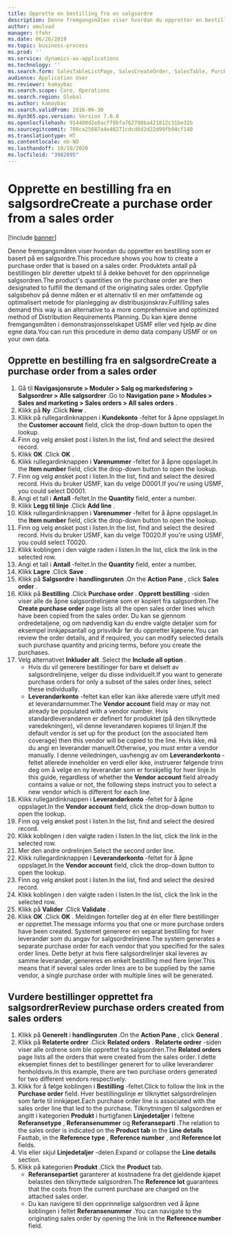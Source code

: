 ```yaml
---
title: Opprette en bestilling fra en salgsordre
description: Denne fremgangsmåten viser hvordan du oppretter en bestilling som er basert på en salgsordre.
author: omulvad
manager: tfehr
ms.date: 06/26/2019
ms.topic: business-process
ms.prod: ''
ms.service: dynamics-ax-applications
ms.technology: ''
ms.search.form: SalesTableListPage, SalesCreateOrder, SalesTable, PurchCreateFromSalesOrder, VendAccountItemLookup, SalesTableReferences, PurchTable
audience: Application User
ms.reviewer: kamaybac
ms.search.scope: Core, Operations
ms.search.region: Global
ms.author: kamaybac
ms.search.validFrom: 2016-06-30
ms.dyn365.ops.version: Version 7.0.0
ms.openlocfilehash: 914400d2e8acff0bfa762708ba421812c31be32b
ms.sourcegitcommit: 708ca25687a4e48271cdcd6d2d22d99fb94cf140
ms.translationtype: HT
ms.contentlocale: nb-NO
ms.lasthandoff: 10/10/2020
ms.locfileid: "3982095"
---
```

# <a name="create-a-purchase-order-from-a-sales-order"></a><span data-ttu-id="05648-103">Opprette en bestilling fra en salgsordre</span><span class="sxs-lookup"><span data-stu-id="05648-103">Create a purchase order from a sales order</span></span>

[!include [banner](../../includes/banner.md)]

<span data-ttu-id="05648-104">Denne fremgangsmåten viser hvordan du oppretter en bestilling som er basert på en salgsordre.</span><span class="sxs-lookup"><span data-stu-id="05648-104">This procedure shows you how to create a purchase order that is based on a sales order.</span></span> <span data-ttu-id="05648-105">Produktets antall på bestillingen blir deretter utpekt til å dekke behovet for den opprinnelige salgsordren.</span><span class="sxs-lookup"><span data-stu-id="05648-105">The product's quantities on the purchase order are then designated to fulfill the demand of the originating sales order.</span></span> <span data-ttu-id="05648-106">Oppfylle salgsbehov på denne måten er et alternativ til en mer omfattende og optimalisert metode for planlegging av distribusjonskrav.</span><span class="sxs-lookup"><span data-stu-id="05648-106">Fulfilling sales demand this way is an alternative to a more comprehensive and optimized method of Distribution Requirements Planning.</span></span> <span data-ttu-id="05648-107">Du kan kjøre denne fremgangsmåten i demonstrasjonsselskapet USMF eller ved hjelp av dine egne data.</span><span class="sxs-lookup"><span data-stu-id="05648-107">You can run this procedure in demo data company USMF or on your own data.</span></span>


## <a name="create-a-purchase-order-from-a-sales-order"></a><span data-ttu-id="05648-108">Opprette en bestilling fra en salgsordre</span><span class="sxs-lookup"><span data-stu-id="05648-108">Create a purchase order from a sales order</span></span>
1. <span data-ttu-id="05648-109">Gå til **Navigasjonsrute > Moduler > Salg og markedsføring > Salgsordrer > Alle salgsordrer** .</span><span class="sxs-lookup"><span data-stu-id="05648-109">Go to **Navigation pane > Modules > Sales and marketing > Sales orders > All sales orders** .</span></span>
2. <span data-ttu-id="05648-110">Klikk på **Ny** .</span><span class="sxs-lookup"><span data-stu-id="05648-110">Click **New** .</span></span>
3. <span data-ttu-id="05648-111">Klikk på rullegardinknappen i **Kundekonto** -feltet for å åpne oppslaget.</span><span class="sxs-lookup"><span data-stu-id="05648-111">In the **Customer account** field, click the drop-down button to open the lookup.</span></span>
4. <span data-ttu-id="05648-112">Finn og velg ønsket post i listen.</span><span class="sxs-lookup"><span data-stu-id="05648-112">In the list, find and select the desired record.</span></span>
5. <span data-ttu-id="05648-113">Klikk **OK** .</span><span class="sxs-lookup"><span data-stu-id="05648-113">Click **OK** .</span></span>
6. <span data-ttu-id="05648-114">Klikk rullegardinknappen i **Varenummer** -feltet for å åpne oppslaget.</span><span class="sxs-lookup"><span data-stu-id="05648-114">In the **Item number** field, click the drop-down button to open the lookup.</span></span>
7. <span data-ttu-id="05648-115">Finn og velg ønsket post i listen.</span><span class="sxs-lookup"><span data-stu-id="05648-115">In the list, find and select the desired record.</span></span> <span data-ttu-id="05648-116">Hvis du bruker USMF, kan du velge D0001.</span><span class="sxs-lookup"><span data-stu-id="05648-116">If you're using USMF, you could select D0001.</span></span>  
8. <span data-ttu-id="05648-117">Angi et tall i **Antall** -feltet.</span><span class="sxs-lookup"><span data-stu-id="05648-117">In the **Quantity** field, enter a number.</span></span>
9. <span data-ttu-id="05648-118">Klikk **Legg til linje** .</span><span class="sxs-lookup"><span data-stu-id="05648-118">Click **Add line** .</span></span>
10. <span data-ttu-id="05648-119">Klikk rullegardinknappen i **Varenummer** -feltet for å åpne oppslaget.</span><span class="sxs-lookup"><span data-stu-id="05648-119">In the **Item number** field, click the drop-down button to open the lookup.</span></span>
11. <span data-ttu-id="05648-120">Finn og velg ønsket post i listen.</span><span class="sxs-lookup"><span data-stu-id="05648-120">In the list, find and select the desired record.</span></span> <span data-ttu-id="05648-121">Hvis du bruker USMF, kan du velge T0020.</span><span class="sxs-lookup"><span data-stu-id="05648-121">If you're using USMF, you could select T0020.</span></span>  
12. <span data-ttu-id="05648-122">Klikk koblingen i den valgte raden i listen.</span><span class="sxs-lookup"><span data-stu-id="05648-122">In the list, click the link in the selected row.</span></span>
13. <span data-ttu-id="05648-123">Angi et tall i **Antall** -feltet.</span><span class="sxs-lookup"><span data-stu-id="05648-123">In the **Quantity** field, enter a number.</span></span>
14. <span data-ttu-id="05648-124">Klikk **Lagre** .</span><span class="sxs-lookup"><span data-stu-id="05648-124">Click **Save** .</span></span>
15. <span data-ttu-id="05648-125">Klikk på **Salgsordre** i **handlingsruten** .</span><span class="sxs-lookup"><span data-stu-id="05648-125">On the **Action Pane** , click **Sales order** .</span></span>
16. <span data-ttu-id="05648-126">Klikk på **Bestilling** .</span><span class="sxs-lookup"><span data-stu-id="05648-126">Click **Purchase order** .</span></span> <span data-ttu-id="05648-127">**Opprett bestilling** -siden viser alle de åpne salgsordrelinjene som er kopiert fra salgsordren.</span><span class="sxs-lookup"><span data-stu-id="05648-127">The **Create purchase order** page lists all the open sales order lines which have been copied from the sales order.</span></span> <span data-ttu-id="05648-128">Du kan se gjennom ordredetaljene, og om nødvendig kan du endre valgte detaljer som for eksempel innkjøpsantall og prisvilkår før du oppretter kjøpene.</span><span class="sxs-lookup"><span data-stu-id="05648-128">You can review the order details, and if required, you can modify selected details such purchase quantity and pricing terms, before you create the purchases.</span></span> 
17. <span data-ttu-id="05648-129">Velg alternativet **Inkluder alt** .</span><span class="sxs-lookup"><span data-stu-id="05648-129">Select the **Include all option** .</span></span>
    - <span data-ttu-id="05648-130">Hvis du vil generere bestillinger for bare et delsett av salgsordrelinjene, velger du disse individuelt.</span><span class="sxs-lookup"><span data-stu-id="05648-130">If you want to generate purchase orders for only a subset of the sales order lines, select these individually.</span></span>  
    - <span data-ttu-id="05648-131">**Leverandørkonto** -feltet kan eller kan ikke allerede være utfylt med et leverandørnummer.</span><span class="sxs-lookup"><span data-stu-id="05648-131">The **Vendor account** field may or may not already be populated with a vendor number.</span></span> <span data-ttu-id="05648-132">Hvis standardleverandøren er definert for produktet (på den tilknyttede varedekningen), vil denne leverandøren kopieres til linjen.</span><span class="sxs-lookup"><span data-stu-id="05648-132">If the default vendor is set up for the product (on the associated Item coverage) then this vendor will be copied  to the line.</span></span> <span data-ttu-id="05648-133">Hvis ikke, må du angi en leverandør manuelt.</span><span class="sxs-lookup"><span data-stu-id="05648-133">Otherwise, you must enter a vendor manually.</span></span>  <span data-ttu-id="05648-134">I denne veiledningen, uavhengig av om **Leverandørkonto** -feltet allerede inneholder en verdi eller ikke, instruerer følgende trinn deg om å velge en ny leverandør som er forskjellig for hver linje.</span><span class="sxs-lookup"><span data-stu-id="05648-134">In this guide, regardless of whether the **Vendor account** field already contains a value or not, the following steps instruct you to select a new vendor which is different for each line.</span></span>  
18. <span data-ttu-id="05648-135">Klikk rullegardinknappen i **Leverandørkonto** -feltet for å åpne oppslaget.</span><span class="sxs-lookup"><span data-stu-id="05648-135">In the **Vendor account** field, click the drop-down button to open the lookup.</span></span>
19. <span data-ttu-id="05648-136">Finn og velg ønsket post i listen.</span><span class="sxs-lookup"><span data-stu-id="05648-136">In the list, find and select the desired record.</span></span>
20. <span data-ttu-id="05648-137">Klikk koblingen i den valgte raden i listen.</span><span class="sxs-lookup"><span data-stu-id="05648-137">In the list, click the link in the selected row.</span></span>
21. <span data-ttu-id="05648-138">Mer den andre ordrelinjen.</span><span class="sxs-lookup"><span data-stu-id="05648-138">Select the second order line.</span></span>
22. <span data-ttu-id="05648-139">Klikk rullegardinknappen i **Leverandørkonto** -feltet for å åpne oppslaget.</span><span class="sxs-lookup"><span data-stu-id="05648-139">In the **Vendor account** field, click the drop-down button to open the lookup.</span></span>
23. <span data-ttu-id="05648-140">Finn og velg ønsket post i listen.</span><span class="sxs-lookup"><span data-stu-id="05648-140">In the list, find and select the desired record.</span></span>
24. <span data-ttu-id="05648-141">Klikk koblingen i den valgte raden i listen.</span><span class="sxs-lookup"><span data-stu-id="05648-141">In the list, click the link in the selected row.</span></span>
25. <span data-ttu-id="05648-142">Klikk på **Valider** .</span><span class="sxs-lookup"><span data-stu-id="05648-142">Click **Validate** .</span></span>
26. <span data-ttu-id="05648-143">Klikk **OK** .</span><span class="sxs-lookup"><span data-stu-id="05648-143">Click **OK** .</span></span> <span data-ttu-id="05648-144">Meldingen forteller deg at én eller flere bestillinger er opprettet.</span><span class="sxs-lookup"><span data-stu-id="05648-144">The message informs you that one or more purchase orders have been created.</span></span> <span data-ttu-id="05648-145">Systemet genererer en separat bestilling for hver leverandør som du angav for salgsordrelinjene.</span><span class="sxs-lookup"><span data-stu-id="05648-145">The system generates a separate purchase order for each vendor that you specified for the sales order lines.</span></span> <span data-ttu-id="05648-146">Dette betyr at hvis flere salgsordrelinjer skal leveres av samme leverandør, genereres en enkelt bestilling med flere linjer.</span><span class="sxs-lookup"><span data-stu-id="05648-146">This means that if several sales order lines are to be supplied by the same vendor, a single purchase order with multiple lines will be generated.</span></span>  

## <a name="review-purchase-orders-created-from-sales-orders"></a><span data-ttu-id="05648-147">Vurdere bestillinger opprettet fra salgsordrer</span><span class="sxs-lookup"><span data-stu-id="05648-147">Review purchase orders created from sales orders</span></span>
1. <span data-ttu-id="05648-148">Klikk på **Generelt** i **handlingsruten** .</span><span class="sxs-lookup"><span data-stu-id="05648-148">On the **Action Pane** , click **General** .</span></span>
2. <span data-ttu-id="05648-149">Klikk på **Relaterte ordrer** .</span><span class="sxs-lookup"><span data-stu-id="05648-149">Click **Related orders** .</span></span> <span data-ttu-id="05648-150">**Relaterte ordrer** -siden viser alle ordrene som ble opprettet fra salgsordren.</span><span class="sxs-lookup"><span data-stu-id="05648-150">The **Related orders** page lists all the orders that were created from the sales order.</span></span> <span data-ttu-id="05648-151">I dette eksemplet finnes det to bestillinger generert for to ulike leverandører henholdsvis.</span><span class="sxs-lookup"><span data-stu-id="05648-151">In this example, there are two purchase orders generated for two different vendors respectively.</span></span> 
3. <span data-ttu-id="05648-152">Klikk for å følge koblingen i **Bestilling** -feltet.</span><span class="sxs-lookup"><span data-stu-id="05648-152">Click to follow the link in the **Purchase order** field.</span></span> <span data-ttu-id="05648-153">Hver bestillingslinje er tilknyttet salgsordrelinjen som førte til innkjøpet.</span><span class="sxs-lookup"><span data-stu-id="05648-153">Each purchase order line is associated with the sales order line that led to the purchase.</span></span> <span data-ttu-id="05648-154">Tilknytningen til salgsordren er angitt i kategorien **Produkt** i hurtigfanen **Linjedetaljer** i feltene **Referansetype** , **Referansenummer** og **Referanseparti** .</span><span class="sxs-lookup"><span data-stu-id="05648-154">The relation to the sales order is indicated on the **Product tab** in the **Line details** Fasttab, in the **Reference type** , **Reference number** , and **Reference lot** fields.</span></span>  
4. <span data-ttu-id="05648-155">Vis eller skjul **Linjedetaljer** -delen.</span><span class="sxs-lookup"><span data-stu-id="05648-155">Expand or collapse the **Line details** section.</span></span>
5. <span data-ttu-id="05648-156">Klikk på kategorien **Produkt** .</span><span class="sxs-lookup"><span data-stu-id="05648-156">Click the **Product** tab.</span></span>
    - <span data-ttu-id="05648-157">**Referansepartiet** garanterer at kostnadene fra det gjeldende kjøpet belastes den tilknyttede salgsordren.</span><span class="sxs-lookup"><span data-stu-id="05648-157">The **Reference lot** guarantees that the costs from the current purchase are charged on the attached sales order.</span></span>  
    - <span data-ttu-id="05648-158">Du kan navigere til den opprinnelige salgsordren ved å åpne koblingen i feltet **Referansenummer** .</span><span class="sxs-lookup"><span data-stu-id="05648-158">You can navigate to the originating sales order by opening the link in the **Reference number** field.</span></span>  

